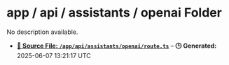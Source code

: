 # app / api / assistants / openai Folder

No description available.

- **[**📄 Source File:** `/app/api/assistants/openai/route.ts`](route.ts.md)** – **🕒 Generated:** 2025-06-07 13:21:17 UTC
